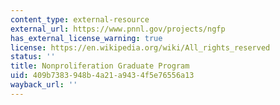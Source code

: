 ```yaml
---
content_type: external-resource
external_url: https://www.pnnl.gov/projects/ngfp
has_external_license_warning: true
license: https://en.wikipedia.org/wiki/All_rights_reserved
status: ''
title: Nonproliferation Graduate Program
uid: 409b7383-948b-4a21-a943-4f5e76556a13
wayback_url: ''
---
```

